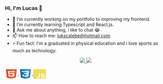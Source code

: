### Hi, I'm Lucas 👋

- 🔭 I’m currently working on my portfolio to improving my frontend.
- 🌱 I’m currently learning Typescript and React.js.
- 💬 Ask me about anything, i like to chat 😂
- 📫 How to reach me: lukscalebe@hotmail.com
- ⚡ Fun fact: I'm a graduated in physical education and i love sports as much as technology.

<div align="center">
  <a href="https://github.com/lccalebe">
  <img height="180em" src="https://github-readme-stats.vercel.app/api?username=lccalebe&show_icons=true&theme=dark&include_all_commits=true&count_private=true"/>
  <img height="180em" src="https://github-readme-stats.vercel.app/api/top-langs/?username=lccalebe&layout=compact&langs_count=7&theme=dark"/>
</div>

<div style="display: inline_block"><br>
  <img align="center" alt="HTML" height="30" width="40" src="https://raw.githubusercontent.com/devicons/devicon/master/icons/html5/html5-original.svg">
  <img align="center" alt="CSS" height="30" width="40" src="https://raw.githubusercontent.com/devicons/devicon/master/icons/css3/css3-original.svg">
  <img align="center" alt="Js" height="30" width="40" src="https://raw.githubusercontent.com/devicons/devicon/master/icons/javascript/javascript-plain.svg">
  <!--
  <img align="center" alt="Ts" height="30" width="40" src="https://raw.githubusercontent.com/devicons/devicon/master/icons/typescript/typescript-plain.svg">
  <img align="center" alt="React" height="30" width="40" src="https://raw.githubusercontent.com/devicons/devicon/master/icons/react/react-original.svg">
  <img align="center" alt="Python" height="30" width="40" src="https://raw.githubusercontent.com/devicons/devicon/master/icons/python/python-original.svg">
  -->
</div>
